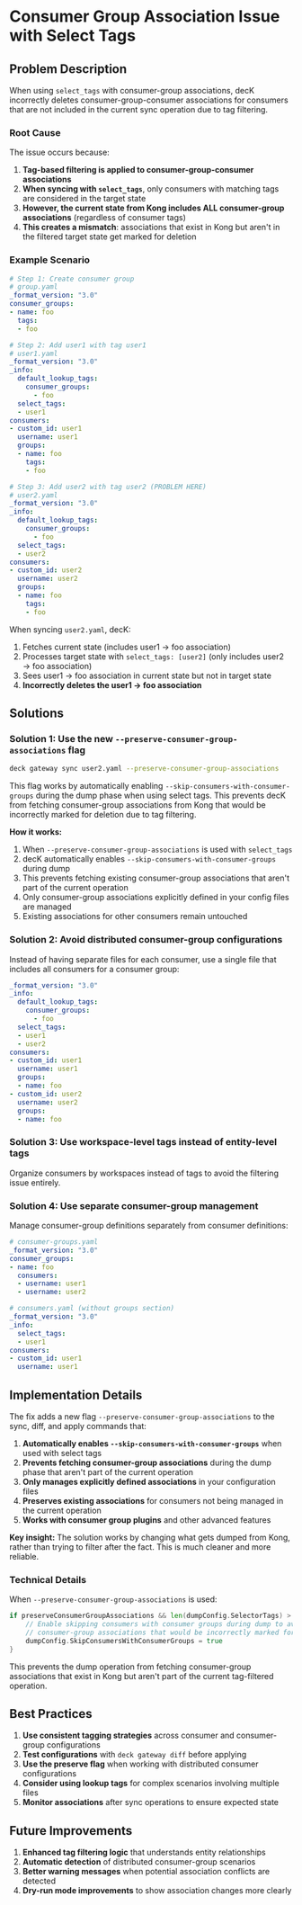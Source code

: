 # Consumer Group Association Issue with Select Tags

## Problem Description

When using `select_tags` with consumer-group associations, decK incorrectly deletes consumer-group-consumer associations for consumers that are not included in the current sync operation due to tag filtering.

### Root Cause

The issue occurs because:

1. **Tag-based filtering is applied to consumer-group-consumer associations**
2. **When syncing with `select_tags`**, only consumers with matching tags are considered in the target state
3. **However, the current state from Kong includes ALL consumer-group associations** (regardless of consumer tags)
4. **This creates a mismatch**: associations that exist in Kong but aren't in the filtered target state get marked for deletion

### Example Scenario

```yaml
# Step 1: Create consumer group
# group.yaml
_format_version: "3.0"
consumer_groups:
- name: foo
  tags:
  - foo

# Step 2: Add user1 with tag user1
# user1.yaml
_format_version: "3.0"
_info:
  default_lookup_tags:
    consumer_groups:
      - foo  
  select_tags:
  - user1
consumers:
- custom_id: user1
  username: user1
  groups:
  - name: foo
    tags:
    - foo

# Step 3: Add user2 with tag user2 (PROBLEM HERE)
# user2.yaml
_format_version: "3.0"
_info:
  default_lookup_tags:
    consumer_groups:
      - foo  
  select_tags:
  - user2
consumers:
- custom_id: user2
  username: user2
  groups:
  - name: foo
    tags:
    - foo
```

When syncing `user2.yaml`, decK:
1. Fetches current state (includes user1 → foo association)
2. Processes target state with `select_tags: [user2]` (only includes user2 → foo association)
3. Sees user1 → foo association in current state but not in target state
4. **Incorrectly deletes the user1 → foo association**

## Solutions

### Solution 1: Use the new `--preserve-consumer-group-associations` flag

```bash
deck gateway sync user2.yaml --preserve-consumer-group-associations
```

This flag works by automatically enabling `--skip-consumers-with-consumer-groups` during the dump phase when using select tags. This prevents decK from fetching consumer-group associations from Kong that would be incorrectly marked for deletion due to tag filtering.

**How it works:**
1. When `--preserve-consumer-group-associations` is used with `select_tags`
2. decK automatically enables `--skip-consumers-with-consumer-groups` during dump
3. This prevents fetching existing consumer-group associations that aren't part of the current operation
4. Only consumer-group associations explicitly defined in your config files are managed
5. Existing associations for other consumers remain untouched

### Solution 2: Avoid distributed consumer-group configurations

Instead of having separate files for each consumer, use a single file that includes all consumers for a consumer group:

```yaml
_format_version: "3.0"
_info:
  default_lookup_tags:
    consumer_groups:
      - foo  
  select_tags:
  - user1
  - user2
consumers:
- custom_id: user1
  username: user1
  groups:
  - name: foo
- custom_id: user2
  username: user2
  groups:
  - name: foo
```

### Solution 3: Use workspace-level tags instead of entity-level tags

Organize consumers by workspaces instead of tags to avoid the filtering issue entirely.

### Solution 4: Use separate consumer-group management

Manage consumer-group definitions separately from consumer definitions:

```yaml
# consumer-groups.yaml
_format_version: "3.0"
consumer_groups:
- name: foo
  consumers:
  - username: user1
  - username: user2

# consumers.yaml (without groups section)
_format_version: "3.0"
_info:
  select_tags:
  - user1
consumers:
- custom_id: user1
  username: user1
```

## Implementation Details

The fix adds a new flag `--preserve-consumer-group-associations` to the sync, diff, and apply commands that:

1. **Automatically enables `--skip-consumers-with-consumer-groups`** when used with select tags
2. **Prevents fetching consumer-group associations** during the dump phase that aren't part of the current operation
3. **Only manages explicitly defined associations** in your configuration files
4. **Preserves existing associations** for consumers not being managed in the current operation
5. **Works with consumer group plugins** and other advanced features

**Key insight:** The solution works by changing what gets dumped from Kong, rather than trying to filter after the fact. This is much cleaner and more reliable.

### Technical Details

When `--preserve-consumer-group-associations` is used:

```go
if preserveConsumerGroupAssociations && len(dumpConfig.SelectorTags) > 0 {
    // Enable skipping consumers with consumer groups during dump to avoid fetching
    // consumer-group associations that would be incorrectly marked for deletion
    dumpConfig.SkipConsumersWithConsumerGroups = true
}
```

This prevents the dump operation from fetching consumer-group associations that exist in Kong but aren't part of the current tag-filtered operation.

## Best Practices

1. **Use consistent tagging strategies** across consumer and consumer-group configurations
2. **Test configurations** with `deck gateway diff` before applying
3. **Use the preserve flag** when working with distributed consumer configurations
4. **Consider using lookup tags** for complex scenarios involving multiple files
5. **Monitor associations** after sync operations to ensure expected state

## Future Improvements

1. **Enhanced tag filtering logic** that understands entity relationships
2. **Automatic detection** of distributed consumer-group scenarios
3. **Better warning messages** when potential association conflicts are detected
4. **Dry-run mode improvements** to show association changes more clearly

